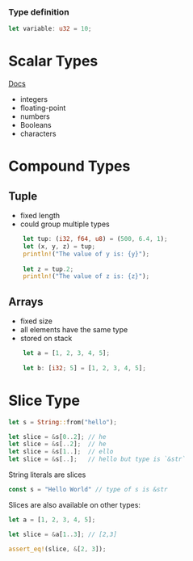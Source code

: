 ### Type definition

```rust
let variable: u32 = 10;
```

# Scalar Types

[Docs](https://doc.rust-lang.org/book/ch03-02-data-types.html#scalar-types)

- integers
- floating-point 
- numbers
- Booleans
- characters

# Compound Types

## Tuple

- fixed length
- could group multiple types

```rust
	let tup: (i32, f64, u8) = (500, 6.4, 1);
	let (x, y, z) = tup;
	println!("The value of y is: {y}");
	
	let z = tup.2;
	println!("The value of z is: {z}");
```

## Arrays

- fixed size
- all elements have the same type
- stored on stack

```rust
	let a = [1, 2, 3, 4, 5];
	
	let b: [i32; 5] = [1, 2, 3, 4, 5];
```

# Slice Type

```rust
let s = String::from("hello");

let slice = &s[0..2]; // he
let slice = &s[..2];  // he
let slice = &s[1..];  // ello
let slice = &s[..];   // hello but type is `&str`


```

String literals are slices

```rust
const s = "Hello World" // type of s is &str
```

Slices are also available on other types:

```rust
let a = [1, 2, 3, 4, 5];

let slice = &a[1..3]; // [2,3]

assert_eq!(slice, &[2, 3]);

```